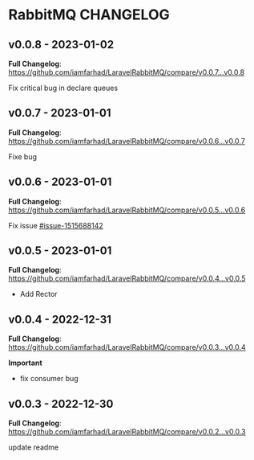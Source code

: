 # RabbitMQ CHANGELOG

## v0.0.8 - 2023-01-02

**Full Changelog**: https://github.com/iamfarhad/LaravelRabbitMQ/compare/v0.0.7...v0.0.8

Fix critical bug in declare queues

## v0.0.7 - 2023-01-01

**Full Changelog**: https://github.com/iamfarhad/LaravelRabbitMQ/compare/v0.0.6...v0.0.7

Fixe bug

## v0.0.6 - 2023-01-01

**Full Changelog**: https://github.com/iamfarhad/LaravelRabbitMQ/compare/v0.0.5...v0.0.6

Fix issue [#issue-1515688142](https://github.com/iamfarhad/LaravelRabbitMQ/issues/1#issue-1515688142)

## v0.0.5 - 2023-01-01

**Full Changelog**: https://github.com/iamfarhad/LaravelRabbitMQ/compare/v0.0.4...v0.0.5

- Add Rector

## v0.0.4 - 2022-12-31

**Full Changelog**: https://github.com/iamfarhad/LaravelRabbitMQ/compare/v0.0.3...v0.0.4

**Important**

- fix consumer bug

## v0.0.3 - 2022-12-30

**Full Changelog**: https://github.com/iamfarhad/LaravelRabbitMQ/compare/v0.0.2...v0.0.3

update readme
